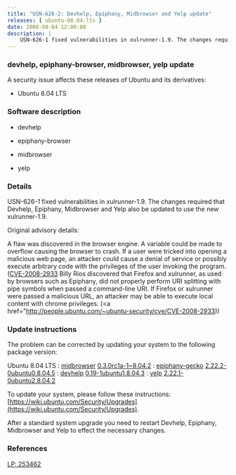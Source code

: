 ```yaml
---
title: "USN-626-2: Devhelp, Epiphany, Midbrowser and Yelp update"
releases: [ ubuntu-08.04-lts ]
date: 2008-08-04 12:00:00
description: |
    USN-626-1 fixed vulnerabilities in xulrunner-1.9. The changes required that Devhelp, Epiphany, Midbrowser and Yelp also be updated to use the new xulrunner-1.9.
--- 
```

 
### devhelp, epiphany-browser, midbrowser, yelp update

A security issue affects these releases of Ubuntu and its derivatives:

* Ubuntu 8.04 LTS

### Software description

* devhelp 

* epiphany-browser 

* midbrowser 

* yelp 

### Details

USN-626-1 fixed vulnerabilities in xulrunner-1.9. The changes required that Devhelp, Epiphany, Midbrowser and Yelp also be updated to use the new xulrunner-1.9.

Original advisory details:

 A flaw was discovered in the browser engine. A variable could be made to overflow causing the browser to crash. If a user were tricked into opening a malicious web page, an attacker could cause a denial of service or possibly execute arbitrary code with the privileges of the user invoking the program. ([CVE-2008-2933](http://people.ubuntu.com/~ubuntu-security/cve/CVE-2008-2785">CVE-2008-2785</a>) Billy Rios discovered that Firefox and xulrunner, as used by browsers such as Epiphany, did not properly perform URI splitting with pipe symbols when passed a command-line URI. If Firefox or xulrunner were passed a malicious URL, an attacker may be able to execute local content with chrome privileges. (<a href="http://people.ubuntu.com/~ubuntu-security/cve/CVE-2008-2933)) 

### Update instructions

The problem can be corrected by updating your system to the following package version:

Ubuntu 8.04 LTS
 : [midbrowser](https://launchpad.net/ubuntu/+source/midbrowser) <span> [0.3.0rc1a-1~8.04.2](https://launchpad.net/ubuntu/+source/midbrowser/0.3.0rc1a-1~8.04.2) </span> 
 : [epiphany-gecko](https://launchpad.net/ubuntu/+source/epiphany-browser) <span> [2.22.2-0ubuntu0.8.04.5](https://launchpad.net/ubuntu/+source/epiphany-browser/2.22.2-0ubuntu0.8.04.5) </span> 
 : [devhelp](https://launchpad.net/ubuntu/+source/devhelp) <span> [0.19-1ubuntu1.8.04.3](https://launchpad.net/ubuntu/+source/devhelp/0.19-1ubuntu1.8.04.3) </span> 
 : [yelp](https://launchpad.net/ubuntu/+source/yelp) <span> [2.22.1-0ubuntu2.8.04.2](https://launchpad.net/ubuntu/+source/yelp/2.22.1-0ubuntu2.8.04.2) </span> 

To update your system, please follow these instructions: [https://wiki.ubuntu.com/Security/Upgrades](https://wiki.ubuntu.com/Security/Upgrades).

After a standard system upgrade you need to restart Devhelp, Epiphany, Midbrowser and Yelp to effect the necessary changes. 

### References

 [LP: 253462](https://launchpad.net/bugs/253462)
 
